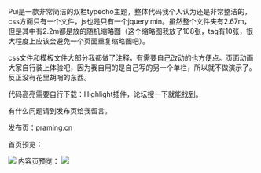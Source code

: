 Pui是一款非常简洁的双栏typecho主题，整体代码我个人认为还是非常整洁的，css方面只有一个文件，js也是只有一个jquery.min。虽然整个文件夹有2.67m，但是其中有2.2m都是放的随机缩略图（这个缩略图我放了108张，tag有10张，很大程度上应该会避免一个页面重复缩略图吧）。

css文件和模板文件大部分我都做了注释，有需要自己改动的也方便点。页面动画大家自行装上体验吧，因为我自用的是自己写的另一个单栏，所以就不做演示了。反正没有花里胡哨的东西。

代码高亮需要自行下载：Highlight插件，论坛搜一下就能找到。

有什么问题请到发布页给我留言。

发布页：<a href="https://www.praming.cn/36.html" target="_blank">praming.cn</a> 

首页预览：

![](http://img.gukong.net/pui-01.png)
内容页预览：
![](http://img.gukong.net/pui-02.png)
